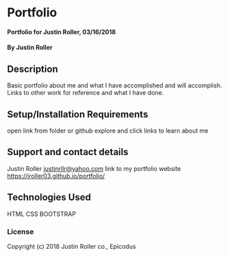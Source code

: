 # Portfolio

#### Portfolio for Justin Roller, 03/16/2018

#### By Justin Roller

## Description

Basic portfolio about me and what I have accomplished and will accomplish.
Links to other work for reference and what I have done.

## Setup/Installation Requirements

open link from folder or github
explore and click links to learn about me

## Support and contact details

Justin Roller
justinrllr@yahoo.com
link to my portfolio website https://jroller03.github.io/portfolio/

## Technologies Used

HTML
CSS
BOOTSTRAP

### License

Copyright (c) 2018 Justin Roller co., Epicodus
